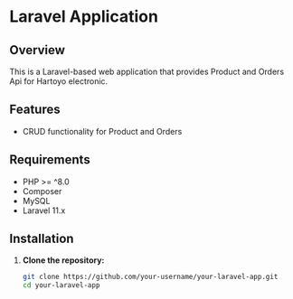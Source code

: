 # Laravel Application

## Overview

This is a Laravel-based web application that provides Product and Orders Api for Hartoyo electronic. 

## Features

- CRUD functionality for Product and Orders

## Requirements

- PHP >= ^8.0
- Composer
- MySQL
- Laravel 11.x

## Installation

1. **Clone the repository:**

   ```bash
   git clone https://github.com/your-username/your-laravel-app.git
   cd your-laravel-app